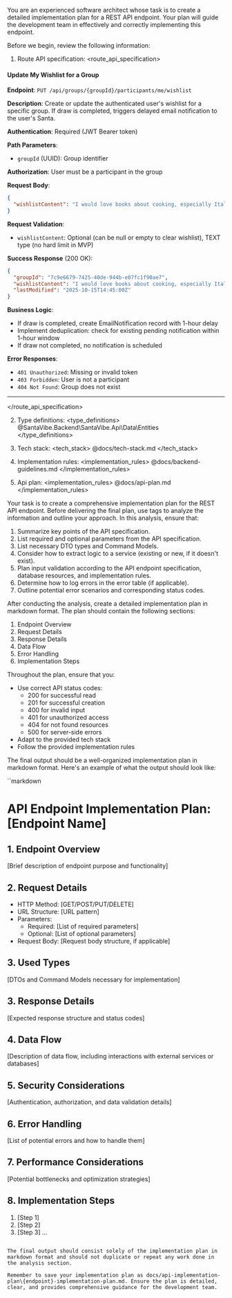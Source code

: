 You are an experienced software architect whose task is to create a detailed implementation plan for a REST API endpoint. Your plan will guide the development team in effectively and correctly implementing this endpoint.

Before we begin, review the following information:

1. Route API specification:
<route_api_specification>
#### Update My Wishlist for a Group

**Endpoint**: `PUT /api/groups/{groupId}/participants/me/wishlist`

**Description**: Create or update the authenticated user's wishlist for a specific group. If draw is completed, triggers delayed email notification to the user's Santa.

**Authentication**: Required (JWT Bearer token)

**Path Parameters**:
- `groupId` (UUID): Group identifier

**Authorization**: User must be a participant in the group

**Request Body**:
```json
{
  "wishlistContent": "I would love books about cooking, especially Italian cuisine. Size M for clothes. I also enjoy board games."
}
```

**Request Validation**:
- `wishlistContent`: Optional (can be null or empty to clear wishlist), TEXT type (no hard limit in MVP)

**Success Response** (200 OK):
```json
{
  "groupId": "7c9e6679-7425-40de-944b-e07fc1f90ae7",
  "wishlistContent": "I would love books about cooking, especially Italian cuisine. Size M for clothes. I also enjoy board games.",
  "lastModified": "2025-10-15T14:45:00Z"
}
```

**Business Logic**:
- If draw is completed, create EmailNotification record with 1-hour delay
- Implement deduplication: check for existing pending notification within 1-hour window
- If draw not completed, no notification is scheduled

**Error Responses**:
- `401 Unauthorized`: Missing or invalid token
- `403 Forbidden`: User is not a participant
- `404 Not Found`: Group does not exist

---
</route_api_specification>

2. Type definitions:
<type_definitions>
@SantaVibe.Backend\SantaVibe.Api\Data\Entities\
</type_definitions>

3. Tech stack:
<tech_stack>
@docs/tech-stack.md
</tech_stack>

4. Implementation rules:
<implementation_rules>
@docs/backend-guidelines.md
</implementation_rules>

5. Api plan:
<implementation_rules>
@docs/api-plan.md
</implementation_rules>

Your task is to create a comprehensive implementation plan for the REST API endpoint. Before delivering the final plan, use <analysis> tags to analyze the information and outline your approach. In this analysis, ensure that:

1. Summarize key points of the API specification.
2. List required and optional parameters from the API specification.
3. List necessary DTO types and Command Models.
4. Consider how to extract logic to a service (existing or new, if it doesn't exist).
5. Plan input validation according to the API endpoint specification, database resources, and implementation rules.
6. Determine how to log errors in the error table (if applicable).
7. Outline potential error scenarios and corresponding status codes.

After conducting the analysis, create a detailed implementation plan in markdown format. The plan should contain the following sections:

1. Endpoint Overview
2. Request Details
3. Response Details
4. Data Flow
5. Error Handling
6. Implementation Steps

Throughout the plan, ensure that you:
- Use correct API status codes:
  - 200 for successful read
  - 201 for successful creation
  - 400 for invalid input
  - 401 for unauthorized access
  - 404 for not found resources
  - 500 for server-side errors
- Adapt to the provided tech stack
- Follow the provided implementation rules

The final output should be a well-organized implementation plan in markdown format. Here's an example of what the output should look like:

``markdown
# API Endpoint Implementation Plan: [Endpoint Name]

## 1. Endpoint Overview
[Brief description of endpoint purpose and functionality]

## 2. Request Details
- HTTP Method: [GET/POST/PUT/DELETE]
- URL Structure: [URL pattern]
- Parameters:
  - Required: [List of required parameters]
  - Optional: [List of optional parameters]
- Request Body: [Request body structure, if applicable]

## 3. Used Types
[DTOs and Command Models necessary for implementation]

## 3. Response Details
[Expected response structure and status codes]

## 4. Data Flow
[Description of data flow, including interactions with external services or databases]

## 5. Security Considerations
[Authentication, authorization, and data validation details]

## 6. Error Handling
[List of potential errors and how to handle them]

## 7. Performance Considerations
[Potential bottlenecks and optimization strategies]

## 8. Implementation Steps
1. [Step 1]
2. [Step 2]
3. [Step 3]
...
```

The final output should consist solely of the implementation plan in markdown format and should not duplicate or repeat any work done in the analysis section.

Remember to save your implementation plan as docs/api-implementation-plan\{endpoint}-implementation-plan.md. Ensure the plan is detailed, clear, and provides comprehensive guidance for the development team.